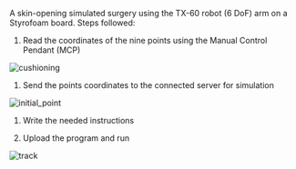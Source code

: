 A skin-opening simulated surgery using the TX-60 robot (6 DoF) arm on a Styrofoam board.
Steps followed:
1. Read the coordinates of the nine points using the Manual Control Pendant (MCP)


![cushioning](https://user-images.githubusercontent.com/23275312/116786623-eb5a0780-aa9f-11eb-914f-de9bb37fab11.png)


1. Send the points coordinates to the connected server for simulation


![initial_point](https://user-images.githubusercontent.com/23275312/116786723-8226c400-aaa0-11eb-9428-5355c265d6c8.png)


1. Write the needed instructions


1. Upload the program and run


![track](https://user-images.githubusercontent.com/23275312/116786739-9d91cf00-aaa0-11eb-9197-f8e44510df79.png)
